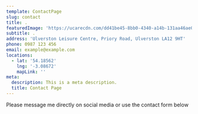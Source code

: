```yaml
---
template: ContactPage
slug: contact
title: .
featuredImage: 'https://ucarecdn.com/dd41be45-8bb0-4340-a14b-131aa46ae0db/'
subtitle: .
address: 'Ulverston Leisure Centre, Priory Road, Ulverston LA12 9HT'
phone: 0987 123 456
email: example@example.com
locations:
  - lat: '54.18562'
    lng: '-3.08672'
    mapLink: ''
meta:
  description: This is a meta description.
  title: Contact Page
---
```

Please message me directly on social media or use the contact form below
